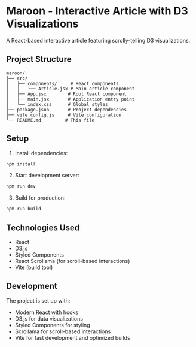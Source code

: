 # Maroon - Interactive Article with D3 Visualizations

A React-based interactive article featuring scrolly-telling D3 visualizations.

## Project Structure

```
maroon/
├── src/
│   ├── components/     # React components
│   │   └── Article.jsx # Main article component
│   ├── App.jsx        # Root React component
│   ├── main.jsx       # Application entry point
│   └── index.css      # Global styles
├── package.json       # Project dependencies
├── vite.config.js     # Vite configuration
└── README.md         # This file
```

## Setup

1. Install dependencies:
```bash
npm install
```

2. Start development server:
```bash
npm run dev
```

3. Build for production:
```bash
npm run build
```

## Technologies Used

- React
- D3.js
- Styled Components
- React Scrollama (for scroll-based interactions)
- Vite (build tool)

## Development

The project is set up with:
- Modern React with hooks
- D3.js for data visualizations
- Styled Components for styling
- Scrollama for scroll-based interactions
- Vite for fast development and optimized builds

